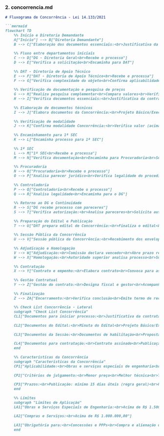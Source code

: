 
### 2. concorrencia.md

```markdown
# Fluxograma de Concorrência - Lei 14.133/2021

```mermaid
flowchart TD
    %% Início e Diretoria Demandante
    A["Início"] --> B["Diretoria Demandante"]
    B --> C["Elaboração dos documentos essenciais:<br>Justificativa da contratação<br>Objeto detalhado<br>Valor estimado<br>Prazo para a execução<br>Indicação da dotação orçamentária<br>Projeto Básico/Executivo (se obra)"]
    
    %% Fluxo entre departamentos iniciais
    C --> D["DG - Diretoria Geral<br>Recebe o processo"]
    D --> E["Verifica a solicitação<br>Encaminha para DAT"]
    
    %% DAT - Diretoria de Apoio Técnico
    E --> F["DAT - Diretoria de Apoio Técnico<br>Recebe e processa"]
    F --> G["Verifica complexidade do objeto<br>Confirma aplicabilidade da Concorrência<br>Complementa pesquisa de preços<br>Elabora mapa comparativo"]
    
    %% Verificação de documentação e pesquisa de preços
    G --> H["Realiza pesquisa complementar<br>Compara valores<br>Verifica completude do processo"]
    H --> I["Verifica documentos essenciais:<br>Justificativa da contratação<br>Projeto Básico/Executivo<br>Valor estimado com orçamento detalhado<br>Cronograma físico-financeiro<br>Dotação orçamentária"]
    
    %% Elaboração de documentos técnicos
    I --> J["Elabora documentos da Concorrência:<br>Projeto Básico/Executivo detalhado<br>Planilha orçamentária<br>Cronograma físico-financeiro<br>Verifica disponibilidade orçamentária<br>Elabora minuta do edital<br>Define critérios de julgamento e habilitação"]
    
    %% Verificação de modalidade
    J --> K["Confirma modalidade Concorrência:<br>Verifica valor (acima dos limites de outras modalidades)<br>Verifica complexidade técnica<br>Define critério de julgamento<br>(menor preço, técnica e preço, melhor técnica)"]
    
    %% Encaminhamento para 1ª SEC
    K --> L["Encaminha processo para 1ª SEC"]
    
    %% 1ª SEC
    L --> M["1ª SEC<br>Recebe e processa"]
    M --> N["Verifica documentação<br>Encaminha para Procuradoria<br>Se necessário, solicita complementação"]
    
    %% Procuradoria
    N --> O["Procuradoria<br>Recebe o processo"]
    O --> P["Analisa parecer jurídico<br>Verifica legalidade do procedimento<br>Encaminha para Controladoria"]
    
    %% Controladoria
    P --> Q["Controladoria<br>Recebe o processo"]
    Q --> R["Analisa legalidade<br>Encaminha para o DG"]
    
    %% Retorno ao DG e Continuidade
    R --> S["DG recebe processo com pareceres"]
    S --> T["Verifica autorização:<br>Analisa pareceres<br>Solicita autorização do Presidente<br>Encaminha para DAT"]
    
    %% Preparação do Edital e Publicação
    T --> U["DAT prepara edital de Concorrência:<br>Finaliza o edital<br>Realiza publicação no PNCP e Diário Oficial<br>Define Comissão de Licitação<br>Estabelece data para recebimento dos envelopes"]
    
    %% Sessão Pública da Concorrência
    U --> V["Sessão pública da Concorrência:<br>Recebimento dos envelopes<br>Habilitação dos licitantes<br>Julgamento das propostas<br>Classificação<br>Declaração do vencedor"]
    
    %% Adjudicação e Homologação
    V --> W["Adjudicação:<br>Comissão declara vencedor<br>Abre prazo recursal<br>Adjudica objeto após recursos"]
    W --> X["Homologação:<br>Autoridade superior analisa processo<br>Solicita homologação do Presidente"]
    
    %% Contratação
    X --> Y["Contrato e empenho:<br>Elabora contrato<br>Convoca para assinatura<br>Emite nota de empenho<br>Publica extrato no PNCP<br>Exige garantia contratual"]
    
    %% Gestão Contratual
    Y --> Z["Gestão do contrato:<br>Designa fiscal e gestor<br>Acompanha execução<br>Realiza medições e pagamentos<br>Verifica cumprimento<br>Gerencia aditivos (se necessário)"]
    
    %% Finalização
    Z --> ZA["Encerramento:<br>Verifica conclusão<br>Emite termo de recebimento provisório<br>Emite termo de recebimento definitivo<br>Libera garantia<br>Arquiva processo"]
    
    %% Check List Concorrência - Lateral
    subgraph "Check List Concorrência"
    CL1["Documentos para iniciar processo:<br>Justificativa da contratação<br>Projeto Básico/Executivo<br>Orçamento detalhado<br>Cronograma físico-financeiro<br>Estudo Técnico Preliminar (ETP)<br>Análise de Riscos<br>ART/RRT (se obra)"]
    
    CL2["Documentos do Edital:<br>Minuta do Edital<br>Projeto Básico/Executivo<br>Planilhas orçamentárias<br>Minuta do Contrato<br>Parecer Jurídico<br>Publicações"]
    
    CL3["Documentos da Sessão:<br>Documentos de habilitação<br>Propostas técnicas (se aplicável)<br>Propostas de preços<br>Atas das sessões<br>Recursos e contrarrazões<br>Adjudicação<br>Homologação"]
    
    CL4["Documentos para contratação:<br>Contrato assinado<br>Publicação do extrato<br>Designação de fiscal/gestor<br>Garantia contratual<br>Ordem de serviço/fornecimento"]
    end
    
    %% Características da Concorrência
    subgraph "Características da Concorrência"
    CP1["Aplicabilidade:<br>Obras e serviços especiais de engenharia<br>Concessões e PPPs<br>Bens e serviços especiais<br>Licitações internacionais<br>Alienação de bens imóveis"]
    
    CP2["Critérios de julgamento:<br>Menor preço<br>Melhor técnica<br>Técnica e preço<br>Maior retorno econômico<br>Maior desconto"]
    
    CP3["Prazos:<br>Publicação: mínimo 15 dias úteis (regra geral)<br>Publicação: mínimo 25 dias úteis (técnica e preço)<br>Recursal: 3 dias úteis<br>Validade das propostas: 60 dias (prorrogável)"]
    end
    
    %% Limites
    subgraph "Limites de Aplicação"
    LA1["Obras e Serviços Especiais de Engenharia:<br>Acima de R$ 1.500.000,00"]
    
    LA2["Compras e Serviços:<br>Acima de R$ 1.000.000,00"]
    
    LA3["Obrigatória para:<br>Concessões e PPPs<br>Compra e alienação de bens imóveis<br>Licitações internacionais"]
    end

